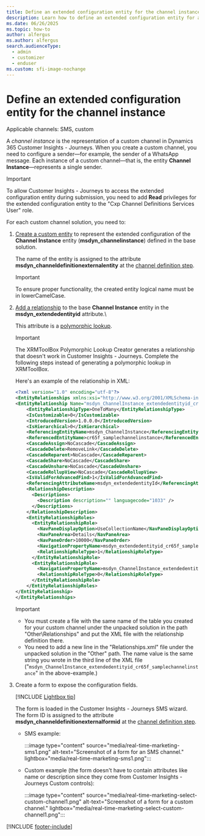 ```yaml
---
title: Define an extended configuration entity for the channel instance
description: Learn how to define an extended configuration entity for a custom channel instance in Dynamics 365 Customer Insights - Journeys.
ms.date: 06/26/2025
ms.topic: how-to
author: alfergus
ms.author: alfergus
search.audienceType: 
  - admin
  - customizer
  - enduser
ms.custom: sfi-image-nochange
---
```


# Define an extended configuration entity for the channel instance

Applicable channels: SMS, custom

A *channel instance* is the representation of a custom channel in Dynamics 365 Customer Insights - Journeys. When you create a custom channel, you need to configure a sender&mdash;for example, the sender of a WhatsApp message. Each instance of a custom channel&mdash;that is, the entity **Channel Instance**&mdash;represents a single sender.

> [!IMPORTANT]
> To allow Customer Insights - Journeys to access the extended configuration entity during submission, you need to add **Read** privileges for the extended configuration entity to the "Cxp Channel Definitions Services User" role.

For each custom channel solution, you need to:

1. [Create a custom entity](/dynamics365/customerengagement/on-premises/customize/create-entities) to represent the extended configuration of the **Channel Instance** entity (**msdyn_channelinstance**) defined in the base solution.

    The name of the entity is assigned to the attribute **msdyn_channeldefinitionexternalentity** at the [channel definition step](real-time-marketing-define-channel-definition.md).

   > [!IMPORTANT]
   > To ensure proper functionality, the created entity logical name must be in lowerCamelCase.

1. [Add a relationship](/dynamics365/customerengagement/on-premises/customize/create-and-edit-1n-relationships) to the base **Channel Instance** entity in the **msdyn_extendedentityid** attribute.\

    This attribute is a [polymorphic lookup](/power-apps/developer/data-platform/webapi/multitable-lookup). 
    
    > [!IMPORTANT]
    > The XRMToolBox Polymorphic Lookup Creator generates a relationship that doesn't work in Customer Insights - Journeys. Complete the following steps instead of generating a polymorphic lookup in XRMToolBox.

    Here's an example of the relationship in XML:

    ```xml
    <?xml version="1.0" encoding="utf-8"?>
    <EntityRelationships xmlns:xsi="http://www.w3.org/2001/XMLSchema-instance">
    <EntityRelationship Name="msdyn_ChannelInstance_extendedentityid_cr65f_samplechannelinstance">
        <EntityRelationshipType>OneToMany</EntityRelationshipType>
        <IsCustomizable>0</IsCustomizable>
        <IntroducedVersion>1.0.0.0</IntroducedVersion>
        <IsHierarchical>0</IsHierarchical>
        <ReferencingEntityName>msdyn_ChannelInstance</ReferencingEntityName>
        <ReferencedEntityName>cr65f_samplechannelinstance</ReferencedEntityName>
        <CascadeAssign>NoCascade</CascadeAssign>
        <CascadeDelete>RemoveLink</CascadeDelete>
        <CascadeReparent>NoCascade</CascadeReparent>
        <CascadeShare>NoCascade</CascadeShare>
        <CascadeUnshare>NoCascade</CascadeUnshare>
        <CascadeRollupView>NoCascade</CascadeRollupView>
        <IsValidForAdvancedFind>1</IsValidForAdvancedFind>
        <ReferencingAttributeName>msdyn_extendedentityId</ReferencingAttributeName>
        <RelationshipDescription>
          <Descriptions>
            <Description description="" languagecode="1033" />
          </Descriptions>
        </RelationshipDescription>
        <EntityRelationshipRoles>
          <EntityRelationshipRole>
            <NavPaneDisplayOption>UseCollectionName</NavPaneDisplayOption>
            <NavPaneArea>Details</NavPaneArea>
            <NavPaneOrder>10000</NavPaneOrder>
            <NavigationPropertyName>msdyn_extendedentityid_cr65f_samplechannelinstance</NavigationPropertyName>
            <RelationshipRoleType>1</RelationshipRoleType>
          </EntityRelationshipRole>
          <EntityRelationshipRole>
            <NavigationPropertyName>msdyn_ChannelInstance_extendedentityid_cr65f_samplechannelinstance</NavigationPropertyName>
            <RelationshipRoleType>0</RelationshipRoleType>
          </EntityRelationshipRole>
        </EntityRelationshipRoles>
    </EntityRelationship>
    </EntityRelationships>
    ```
      > [!IMPORTANT]
      > - You must create a file with the same name of the table you created for your custom channel under the unpacked solution in the path "Other\Relationships" and put the XML file with the relationship definition there.
      > - You need to add a new line in the "Relationships.xml" file under the unpacked solution in the "Other" path. The name value is the same string you wrote in the third line of the XML file ("`msdyn_ChannelInstance_extendedentityid_cr65f_samplechannelinstance`" in the above-example.)

1. Create a form to expose the configuration fields.

    [!INCLUDE [Lightbox tip](~/../shared-content/shared/lightbox-tip.md)]

    The form is loaded in the Customer Insights - Journeys SMS wizard. The form ID is assigned to the attribute **msdyn_channeldefinitionexternalformid** at the [channel definition step](real-time-marketing-define-channel-definition.md).

    - SMS example:

      :::image type="content" source="media/real-time-marketing-sms1.png" alt-text="Screenshot of a form for an SMS channel." lightbox="media/real-time-marketing-sms1.png":::
    <!-- EDITOR'S NOTE: Please crop the screenshot IAW the new [screenshot guidelines](/bacx/screenshots-for-bap?branch=main).-->

    - Custom example (the form doesn't have to contain attributes like name or description since they come from Customer Insights - Journeys Custom controls):

      :::image type="content" source="media/real-time-marketing-select-custom-channel1.png" alt-text="Screenshot of a form for a custom channel." lightbox="media/real-time-marketing-select-custom-channel1.png":::
    <!-- EDITOR'S NOTE: Please crop the screenshot IAW the new [screenshot guidelines](/bacx/screenshots-for-bap?branch=main).-->

[!INCLUDE [footer-include](./includes/footer-banner.md)]
